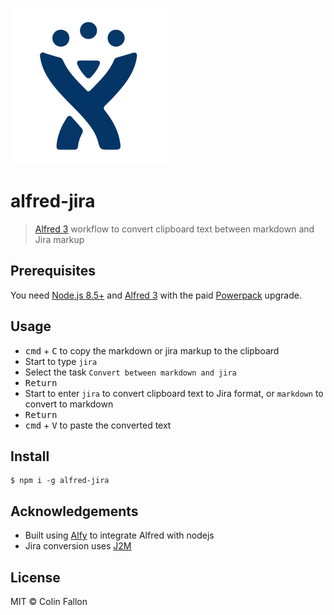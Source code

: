 ![icon](icon.png)

# alfred-jira

> [Alfred 3](https://www.alfredapp.com) workflow to convert clipboard
> text between markdown and Jira markup


## Prerequisites

You need [Node.js 8.5+](https://nodejs.org) and
[Alfred 3](https://www.alfredapp.com) with the paid
[Powerpack](https://www.alfredapp.com/powerpack/) upgrade.


## Usage

- <kbd>cmd</kbd> + <kbd>C</kbd> to copy the markdown or jira markup to
  the clipboard
- Start to type `jira`
- Select the task `Convert between markdown and jira`
- <kbd>Return</kbd>
- Start to enter `jira` to convert clipboard text to Jira format, or
  `markdown` to convert to markdown
- <kbd>Return</kbd>
- <kbd>cmd</kbd> + <kbd>V</kbd> to paste the converted text

## Install

```
$ npm i -g alfred-jira
```

## Acknowledgements
- Built using [Alfy](https://github.com/sindresorhus/alfy) to integrate Alfred with nodejs
- Jira conversion uses [J2M](https://github.com/FokkeZB/J2M)

## License

MIT © Colin Fallon